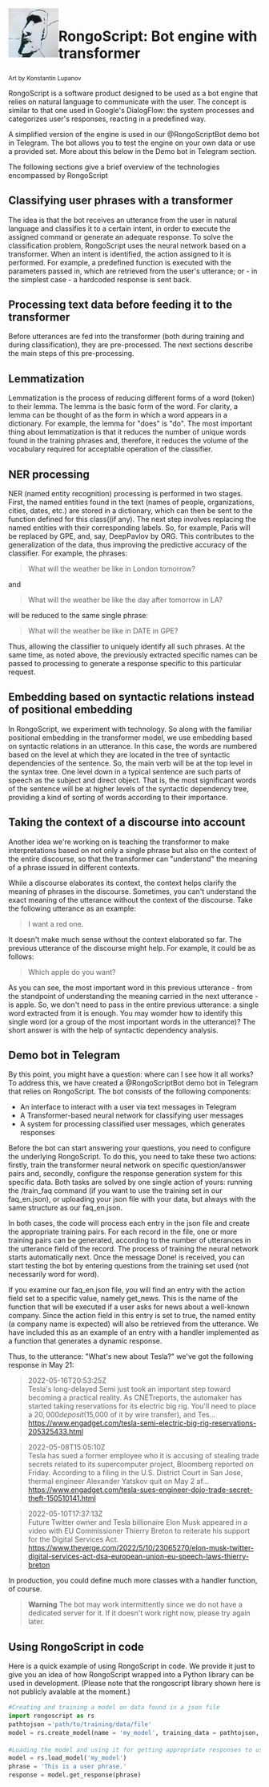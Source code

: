 <img src="https://github.com/nlptechbook/RongoScript/blob/main/Icon/moai.jpg" align="left" width="100px"/>

# RongoScript: Bot engine with transformer
<sub>Art by Konstantin Lupanov</sub> 
<br clear="left"/>

RongoScript is a software product designed to be used as a bot engine that relies on natural language to communicate with the user. The concept is similar to that one used in Google's DialogFlow: the system processes and categorizes user's responses, reacting in a predefined way. 

A simplified version of the engine is used in our @RongoScriptBot demo bot in Telegram. The bot allows you to test the engine on your own data or use a provided set. More about this below in the Demo bot in Telegram section.

The following sections give a brief overview of the technologies encompassed by RongoScript
## Classifying user phrases with a transformer 
The idea is that the bot receives an utterance from the user in natural language and classifies it to a certain intent, in order to execute the assigned command or generate an adequate response. To solve the classification problem, RongoScript uses the neural network based on a transformer. When an intent is identified, the action assigned to it is performed. For example, a predefined function is executed with the parameters passed in, which are retrieved from the user's utterance; or - in the simplest case - a hardcoded response is sent back.  
## Processing text data before feeding it to the transformer
Before utterances are fed into the transformer (both during training and during classification), they are pre-processed. The next sections describe the main steps of this pre-processing.
## Lemmatization
Lemmatization is the process of reducing different forms of a word (token) to their lemma. The lemma is the basic form of the word. For clarity, a lemma can be thought of as the form in which a word appears in a dictionary. For example, the lemma for "does" is "do". The most important thing about lemmatization is that it reduces the number of unique words found in the training phrases and, therefore, it reduces the volume of the vocabulary required for acceptable operation of the classifier.
## NER processing 
NER (named entity recognition) processing is performed in two stages. First, the named entities found in the text (names of people, organizations, cities, dates, etc.) are stored in a dictionary, which can then be sent to the function defined for this class((if any).
The next step involves replacing the named entities with their corresponding labels. So, for example, Paris will be replaced by GPE, and, say, DeepPavlov by ORG. This contributes to the generalization of the data, thus improving the predictive accuracy of the classifier. For example, the phrases:
> What will the weather be like in London tomorrow?

and 
>What will the weather be like the day after tomorrow in LA?

will be reduced to the same single phrase: 
>What will the weather be like in DATE in GPE?

Thus, allowing the classifier to uniquely identify all such phrases. At the same time, as noted above, the previously extracted specific names can be passed to processing to generate a response specific to this particular request.
## Embedding based on syntactic relations instead of positional embedding 
In RongoScript, we experiment with technology. So along with the familiar positional embedding in the transformer model, we use embedding based on syntactic relations in an utterance. In this case, the words are numbered based on the level at which they are located in the tree of syntactic dependencies of the sentence. So, the main verb will be at the top level in the syntax tree. One level down in a typical sentence are such parts of speech as the subject and direct object. That is, the most significant words of the sentence will be at higher levels of the syntactic dependency tree, providing a kind of sorting of words according to their importance.
## Taking the context of a discourse into account
Another idea we're working on is teaching the transformer to make interpretations based on not only a single phrase but also on the context of the entire discourse, so that the transformer can "understand" the meaning of a phrase issued in different contexts. 

While a discourse elaborates its context, the context helps clarify the meaning of phrases in the discourse. Sometimes, you can't understand the exact meaning of the utterance without the context of the discourse. Take the following utterance as an example:
>I want a red one. 

It doesn't make much sense without the context elaborated so far. The previous utterance of the discourse might help. For example, it could be as follows:  
>Which apple do you want?

As you can see, the most important word in this previous utterance - from the standpoint of understanding the meaning carried in the next utterance - is apple. So, we don't need to pass in the entire previous utterance: a single word extracted from it is enough. You may womder how to identify this single word (or a group of the most important words in the utterance)? The short answer is with the help of syntactic dependency analysis. 
## Demo bot in Telegram 
By this point, you might have a question: where can I see how it all works? To address this, we have created a @RongoScriptBot demo bot in Telegram that relies on RongoScript. The bot consists of the following components:
- An interface to interact with a user via text messages in Telegram
- A Transformer-based neural network for classifying user messages
- A system for processing classified user messages, which generates responses

Before the bot can start answering your questions, you need to configure the underlying RongoScript. To do this, you need to take these two actions: firstly, train the transformer neural network on specific question/answer pairs and, secondly, configure the response generation system for this specific data. Both tasks are solved by one single action of yours: running the /train_faq command (if you want to use the training set in our faq_en.json), or uploading your json file with your data, but always with the same structure as our faq_en.json.

In both cases, the code will process each entry in the json file and create the appropriate training pairs. For each record in the file, one or more training pairs can be generated, according to the number of utterances in the utterance field of the record. The process of training the neural network starts automatically next. Once the message Done! is received, you can start testing the bot by entering questions from the training set used (not necessarily word for word).

If you examine our faq_en.json file, you will find an entry with the action field set to a specific value, namely get_news. This is the name of the function that will be executed if a user asks for news about a well-known company. Since the action field in this entry is set to true, the named entity (a company name is expected) will also be retrieved from the utterance. We have included this as an example of an entry with a handler implemented as a function that generates a dynamic response.

Thus, to the utterance: "What's new about Tesla?" we've got the following response in May 21: 

> 2022-05-16T20:53:25Z  
> Tesla's long-delayed Semi just took an important step toward becoming a practical reality. As CNETreports, the automaker has started taking reservations for its electric big rig. You'll need to place a $20,000 deposit ($15,000 of it by wire transfer), and Tes…
https://www.engadget.com/tesla-semi-electric-big-rig-reservations-205325433.html

> 2022-05-08T15:05:10Z  
> Tesla has sued a former employee who it is accusing of stealing trade secrets related to its supercomputer project, Bloomberg reported on Friday. According to a filing in the U.S. District Court in San Jose, thermal engineer Alexander Yatskov quit on May 2 af…
https://www.engadget.com/tesla-sues-engineer-dojo-trade-secret-theft-150510141.html

> 2022-05-10T17:37:13Z  
> Future Twitter owner and Tesla billionaire Elon Musk appeared in a video with EU Commissioner Thierry Breton to reiterate his support for the Digital Services Act.
https://www.theverge.com/2022/5/10/23065270/elon-musk-twitter-digital-services-act-dsa-european-union-eu-speech-laws-thierry-breton  

In production, you could define much more classes with a handler function, of course.

> **Warning**
> The bot may work intermittently since we do not have a dedicated server for it. If it doesn't work right now, please try again later. 
## Using RongoScript in code
Here is a quick example of using RongoScript in code. We provide it just to give you an idea of how RongoScript wrapped into a Python library can be used in development. (Please note that the rongoscript library shown here is not publicly avalable at the moment.) 
```python
#Creating and training a model on data found in a json file  
import rongoscript as rs   
pathtojson ='path/to/training/data/file'  
model = rs.create_model(name = 'my_model', training_data = pathtojson, lang = 'en')  

#Loading the model and using it for getting appropriate responses to user's phrases  
model = rs.load_model('my_model')  
phrase = 'This is a user phrase.'  
response = model.get_response(phrase)  

```
